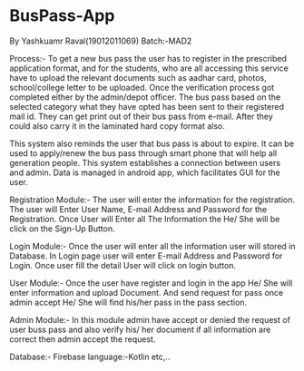 # BusPass-App
By Yashkuamr Raval(19012011069)
Batch:-MAD2

Process:-
To get a new bus pass the user has to register in the prescribed application format, and for the students, who are all accessing this service have to upload the relevant documents such as aadhar card, photos, school/college letter to be uploaded. Once the verification process got completed either by the admin/depot officer. The bus pass based on the selected category what they have opted has been sent to their registered mail id. They can get print out of their bus pass from e-mail. After they could also carry it in the laminated hard copy format also. 

This system also reminds the user that bus pass is about to expire. It can be used to apply/renew the bus pass through smart phone that will help all generation people. This system establishes a connection between users and admin. Data is managed in android app, which facilitates GUI for the user.

Registration Module:-
The user will enter the information for the registration. The user will Enter User Name, E-mail Address and Password for the Registration. Once User will Enter all The Information the He/ She will be click on the Sign-Up Button.

Login Module:-
Once the user will enter all the information user will stored in Database. In Login page user will enter E-mail Address and Password for Login. Once user fill the detail User will click on login button.

User Module:-
Once the user have register and login in the app He/ She will enter information and upload Document. And send request for pass once admin accept He/ She will find his/her pass in the pass section.

Admin Module:-
In this module admin have accept or denied the request of user buss pass and also verify his/ her document if all information are correct then admin accept the request. 

Database:- Firebase 
language:-Kotlin
etc,..
